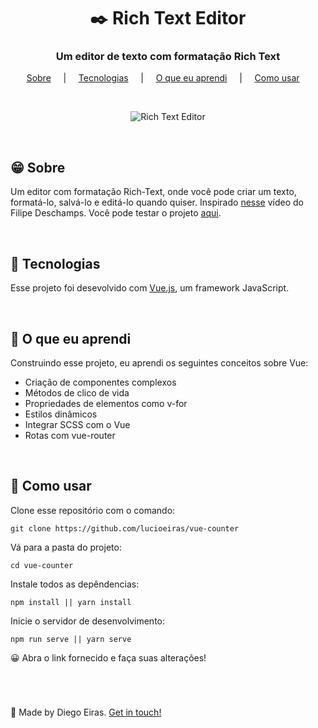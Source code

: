 <h1 align="center">✒️ Rich Text Editor</h1>

<h3 align="center">Um editor de texto com formatação Rich Text</h3>

<p align="center">
  <a href="#techs">Sobre</a> &nbsp;&nbsp;&nbsp; | &nbsp;&nbsp;&nbsp;
  <a href="#techs">Tecnologias</a> &nbsp;&nbsp;&nbsp; | &nbsp;&nbsp;&nbsp; 
  <a href="#learn">O que eu aprendi</a> &nbsp;&nbsp;&nbsp; | &nbsp;&nbsp;&nbsp; 
  <a href="#use">Como usar</a> &nbsp;&nbsp;&nbsp; 
</p>

<br>

<p align="center">
  <img src="https://user-images.githubusercontent.com/67290471/98868587-24011880-244f-11eb-8a0d-bc4cb9c8501d.gif" alt="Rich Text Editor"/>
</p>

<br>

<h2 id="techs">😁 Sobre </h2>

Um editor com formatação Rich-Text, onde você pode criar um texto, formatá-lo, salvá-lo e editá-lo quando quiser. Inspirado [nesse](https://www.youtube.com/watch?v=fYR9L2ZmodM) vídeo do Filipe Deschamps. Você pode testar o projeto [aqui](https://vue-rich-text.netlify.app/).

<br>

<h2 id="techs">🚀 Tecnologias </h2>

Esse projeto foi desevolvido com [Vue.js](https://vuejs.org/), um framework JavaScript.

<br>

<h2 id="learn">🧐 O que eu aprendi</h2>

Construindo esse projeto, eu aprendi os seguintes conceitos sobre Vue:

-  Criação de componentes complexos
-  Métodos de clico de vida
-  Propriedades de elementos como v-for
-  Estilos dinâmicos
-  Integrar SCSS com o Vue
-  Rotas com vue-router

<br>

<h2 id="use">📢 Como usar </h2>

Clone esse repositório com o comando:
```
git clone https://github.com/lucioeiras/vue-counter
```

Vá para a pasta do projeto:
```
cd vue-counter
```

Instale todos as depêndencias:
```
npm install || yarn install 
```

Inicie o servidor de desenvolvimento:
```
npm run serve || yarn serve
```

😀 Abra o link fornecido e faça suas alterações!
  
<br> 
  
<h1> </h1>

👋 Made by Diego Eiras. 
[Get in touch!](https://www.linkedin.com/in/diegoeiras)
